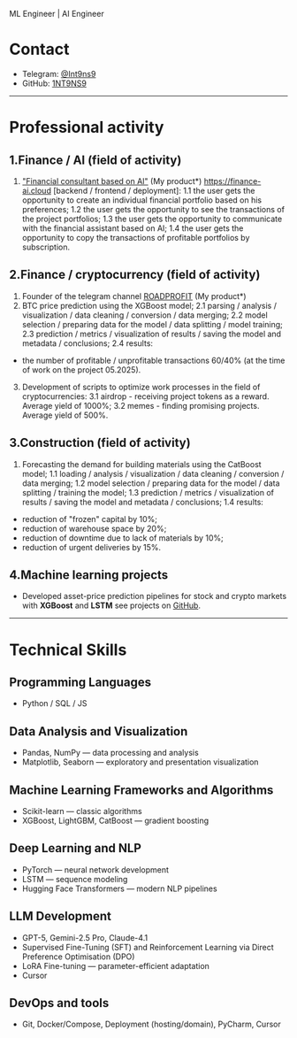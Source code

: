 ML Engineer | AI Engineer

# Contact
- Telegram: [@Int9ns9](https://t.me/Int9ns9)
- GitHub: [1NT9NS9](https://github.com/1NT9NS9)

---

# Professional activity

## 1.Finance / AI (field of activity)
1. ["Financial consultant based on AI"](https://finance-ai.cloud) (My product*)
https://finance-ai.cloud
[backend / frontend / deployment]:
1.1 the user gets the opportunity to create an individual financial portfolio based on his preferences;
1.2 the user gets the opportunity to see the transactions of the project portfolios;
1.3 the user gets the opportunity to communicate with the financial assistant based on AI;
1.4 the user gets the opportunity to copy the transactions of profitable portfolios by subscription.

## 2.Finance / cryptocurrency (field of activity)
1. Founder of the telegram channel [ROADPROFIT](https://t.me/ROADPROFIT) (My product*)
2. BTC price prediction using the XGBoost model;
2.1 parsing / analysis / visualization / data cleaning / conversion / data merging;
2.2 model selection / preparing data for the model / data splitting / model training;
2.3 prediction / metrics / visualization of results / saving the model and metadata / conclusions;
2.4 results:
- the number of profitable / unprofitable transactions 60/40% (at the time of work on the project 05.2025).
3. Development of scripts to optimize work processes in the field of cryptocurrencies:
3.1 airdrop - receiving project tokens as a reward. Average yield of 1000%;
3.2 memes - finding promising projects. Average yield of 500%.

## 3.Construction (field of activity)
1. Forecasting the demand for building materials using the CatBoost model;
1.1 loading / analysis / visualization / data cleaning / conversion / data merging;
1.2 model selection / preparing data for the model / data splitting / training the model;
1.3 prediction / metrics / visualization of results / saving the model and metadata / conclusions;
1.4 results:
- reduction of "frozen" capital by 10%;
- reduction of warehouse space by 20%;
- reduction of downtime due to lack of materials by 10%;
- reduction of urgent deliveries by 15%.

## 4.Machine learning projects
- Developed asset-price prediction pipelines for stock and crypto markets with **XGBoost** and **LSTM**
see projects on [GitHub](https://github.com/1NT9NS9/1NT9NS9/blob/main/README(finance).md).

---

# Technical Skills

## Programming Languages
- Python / SQL / JS

## Data Analysis and Visualization
- Pandas, NumPy — data processing and analysis
- Matplotlib, Seaborn — exploratory and presentation visualization

## Machine Learning Frameworks and Algorithms
- Scikit-learn — classic algorithms
- XGBoost, LightGBM, CatBoost — gradient boosting

## Deep Learning and NLP
- PyTorch — neural network development
- LSTM — sequence modeling
- Hugging Face Transformers — modern NLP pipelines

## LLM Development
- GPT-5, Gemini-2.5 Pro, Claude-4.1
- Supervised Fine-Tuning (SFT) and Reinforcement Learning via Direct Preference Optimisation (DPO)
- LoRA Fine-tuning — parameter-efficient adaptation
- Cursor

## DevOps and tools
- Git, Docker/Compose, Deployment (hosting/domain), PyCharm, Cursor
